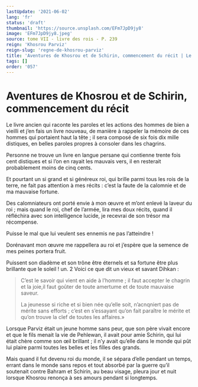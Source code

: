 ```yaml
---
lastUpdate: '2021-06-02'
lang: 'fr'
status: 'draft'
thumbnail: 'https://source.unsplash.com/EFm7JpD9jy8'
image: 'EFm7JpD9jy8.jpeg'
source: tome VII - livre des rois - P. 239
reign: 'Khosrou Parviz'
reign-slug: 'regne-de-khosrou-parviz'
title: 'Aventures de Khosrou et de Schirin, commencement du récit | Le Livre des Rois | Shâhnâmeh'
tags: []
order: '057'
---
```


<!-- LTeX: language=fr -->

# Aventures de Khosrou et de Schirin, commencement du récit

Le livre ancien qui raconte les paroles et les actions des hommes de bien a vieilli et j’en fais un livre nouveau, de manière à rappeler la mémoire de ces hommes qui portaient haut la tête ; il sera composé de six fois dix mille distiques, en belles paroles propres à consoler dans les chagrins.

Personne ne trouve un livre en langue persane qui contienne trente fois cent distiques et si l’on en rayait les mauvais vers, il en resterait probablement moins de cinq cents.

Et pourtant un si grand et si généreux roi, qui brille parmi tous les rois de la terre, ne fait pas attention à mes récits : c’est la faute de la calomnie et de ma mauvaise fortune.

Des calomniateurs ont porté envie à mon œuvre et m’ont enlevé la laveur du roi ; mais quand le roi, chef de l’armée, lira mes doux récits, quand il réfléchira avec son intelligence lucide, je recevrai de son trésor ma récompense.

Puisse le mal que lui veulent ses ennemis ne pas l’atteindre !

Dorénavant mon œuvre me rappellera au roi et j’espère que la semence de mes peines portera fruit.

Puissent son diadème et son trône être éternels et sa fortune être plus brillante que le soleil !
un.
2
Voici ce que dit un vieux et savant Dihkan :

> C’est le savoir qui vient en aide à l’homme ; il faut accepter le chagrin et la joie,il faut goûter de toute amertume et de toute mauvaise saveur.
>
> La jeunesse si riche et si bien née qu’elle soit, n’acnqniert pas de mérite sans efforts ; c’est en s’essayant qu’on fait paraître le mérite et qu’on trouve la clef de toutes les affaires.»

Lorsque Parviz était un jeune homme sans peur, que son père vivait encore et que le fils menait la vie de Pehlewan, il avait pour amie Schirin, qui lui était chère comme son œil brillant ; il n’y avait qu’elle dans le monde qui pût lui plaire parmi toutes les belles et les filles des grands.

Mais quand il fut devenu roi du monde, il se sépara d’elle pendant un temps, errant dans le monde sans repos et tout absorbé par la guerre qu’il soutenait contre Bahram et Schirin, au beau visage, pleura jour et nuit lorsque Khosrou renonça à ses amours pendant si longtemps.
